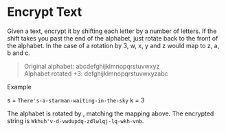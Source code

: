# Encrypt Text

Given a text, encrypt it by shifting each letter by a number of letters. If the shift takes you past the end of the alphabet, just rotate back to the front of the alphabet. In the case of a rotation by 3, w, x, y and z would map to z, a, b and c.

> Original alphabet:      abcdefghijklmnopqrstuvwxyz<br>
Alphabet rotated +3:    defghijklmnopqrstuvwxyzabc

Example

s = `There's-a-starman-waiting-in-the-sky`
k = 3

The alphabet is rotated by , matching the mapping above. The encrypted string is `Wkhuh'v-d-vwdupdq-zdlwlqj-lq-wkh-vnb`.
